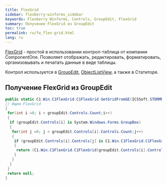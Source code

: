 ```yaml
---
title: FlexGrid
sidebar: flexberry-winforms_sidebar
keywords: Flexberry Winforms, Controls, GroupEdit, FlexGrid
summary: Получение FlexGrid из GroupEdit
toc: true
permalink: ru/fw_flex-grid.html
lang: ru
---
```


[FlexGrid](http://www.componentone.com/SuperProducts/FlexGridWinForms/) - простой в использовании контрол-таблица от компании ComponentOne. Позволяет отображать, редактировать, форматировать, организовывать и печатать данные в виде таблицы.

Контрол используется в [GroupEdit](fw_group-edit.html), [ObjectListView](fw_objectlistview.html), а также в Статиторе.

## Получение FlexGrid из GroupEdit

```csharp
public static C1.Win.C1FlexGrid.C1FlexGrid GetGridFromGE(ICSSoft.STORMNET.Windows.Forms.GroupEditBase groupEdit)
// Ищем FlexGrid
{
 for(int i =0; i < groupEdit.Controls.Count;i++)
 {
  if (groupEdit.Controls[i] is System.Windows.Forms.GroupBox)
  {
   for(int j =0; j < groupEdit.Controls[i].Controls.Count;j++)
   {
    if (groupEdit.Controls[i].Controls[j] is C1.Win.C1FlexGrid.C1FlexGrid)
    {
     return (C1.Win.C1FlexGrid.C1FlexGrid)groupEdit.Controls[i].Controls[j];
    }
   }
  }
 }
 return null;
}
```
